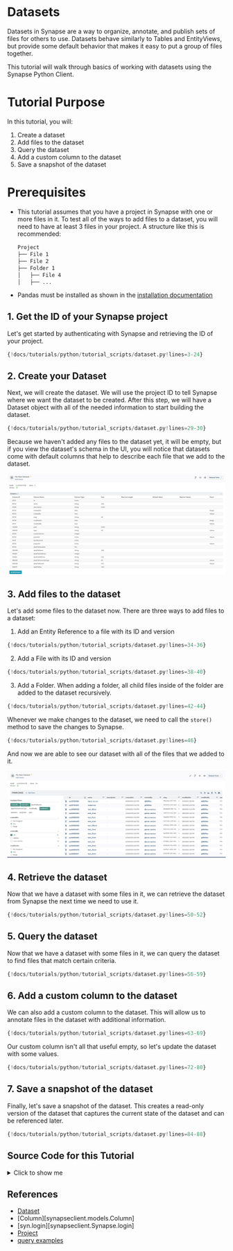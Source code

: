 # Datasets
Datasets in Synapse are a way to organize, annotate, and publish sets of files for others to use. Datasets behave similarly to Tables and EntityViews, but provide some default behavior that makes it easy to put a group of files together.

This tutorial will walk through basics of working with datasets using the Synapse Python Client.

# Tutorial Purpose
In this tutorial, you will:

1. Create a dataset
2. Add files to the dataset
3. Query the dataset
4. Add a custom column to the dataset
6. Save a snapshot of the dataset

# Prerequisites
* This tutorial assumes that you have a project in Synapse with one or more files in it. To test all of the ways to add files to a dataset, you will need to have at least 3 files in your project. A structure like this is recommended:
    ```
    Project
    ├── File 1
    ├── File 2
    ├── Folder 1
    │   ├── File 4
    │   ├── ...
    ```
* Pandas must be installed as shown in the [installation documentation](../installation.md)

## 1. Get the ID of your Synapse project

Let's get started by authenticating with Synapse and retrieving the ID of your project.

```python
{!docs/tutorials/python/tutorial_scripts/dataset.py!lines=3-24}
```

## 2. Create your Dataset

Next, we will create the dataset. We will use the project ID to tell Synapse where we want the dataset to be created. After this step, we will have a Dataset object with all of the needed information to start building the dataset.

```python
{!docs/tutorials/python/tutorial_scripts/dataset.py!lines=29-30}
```

Because we haven't added any files to the dataset yet, it will be empty, but if you view the dataset's schema in the UI, you will notice that datasets come with default columns that help to describe each file that we add to the dataset.

![Dataset Default Schema](./tutorial_screenshots/dataset_default_schema.png)

## 3. Add files to the dataset

Let's add some files to the dataset now. There are three ways to add files to a dataset:

1. Add an Entity Reference to a file with its ID and version
```python
{!docs/tutorials/python/tutorial_scripts/dataset.py!lines=34-36}
```
2. Add a File with its ID and version
```python
{!docs/tutorials/python/tutorial_scripts/dataset.py!lines=38-40}
```
3. Add a Folder. When adding a folder, all child files inside of the folder are added to the dataset recursively.
```python
{!docs/tutorials/python/tutorial_scripts/dataset.py!lines=42-44}
```

Whenever we make changes to the dataset, we need to call the `store()` method to save the changes to Synapse.
```python
{!docs/tutorials/python/tutorial_scripts/dataset.py!lines=46}
```

And now we are able to see our dataset with all of the files that we added to it.

![Dataset with Files](./tutorial_screenshots/dataset_with_files.png)

## 4. Retrieve the dataset

Now that we have a dataset with some files in it, we can retrieve the dataset from Synapse the next time we need to use it.

```python
{!docs/tutorials/python/tutorial_scripts/dataset.py!lines=50-52}
```

## 5. Query the dataset

Now that we have a dataset with some files in it, we can query the dataset to find files that match certain criteria.

```python
{!docs/tutorials/python/tutorial_scripts/dataset.py!lines=56-59}
```

## 6. Add a custom column to the dataset

We can also add a custom column to the dataset. This will allow us to annotate files in the dataset with additional information.

```python
{!docs/tutorials/python/tutorial_scripts/dataset.py!lines=63-69}
```

Our custom column isn't all that useful empty, so let's update the dataset with some values.

```python
{!docs/tutorials/python/tutorial_scripts/dataset.py!lines=72-80}
```

## 7. Save a snapshot of the dataset

Finally, let's save a snapshot of the dataset. This creates a read-only version of the dataset that captures the current state of the dataset and can be referenced later.

```python
{!docs/tutorials/python/tutorial_scripts/dataset.py!lines=84-88}
```

## Source Code for this Tutorial

<details class="quote">
  <summary>Click to show me</summary>

```python
{!docs/tutorials/python/tutorial_scripts/dataset.py!}
```
</details>

## References
- [Dataset](../../reference/experimental/sync/dataset.md)
- [Column][synapseclient.models.Column]
- [syn.login][synapseclient.Synapse.login]
- [Project](../../reference/experimental/sync/project.md)
- [query examples](https://rest-docs.synapse.org/rest/org/sagebionetworks/repo/web/controller/TableExamples.html)

